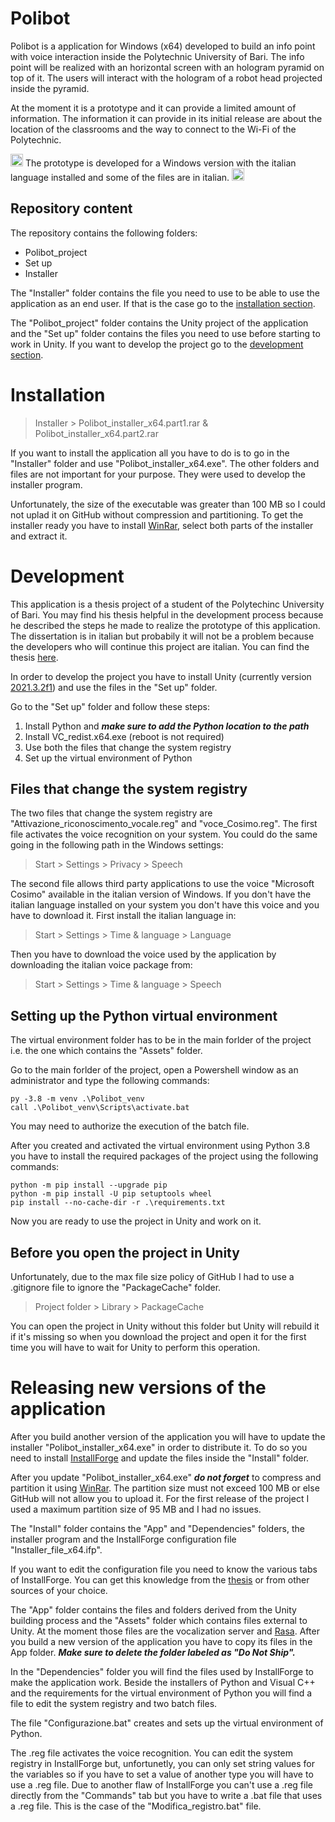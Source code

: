 # Polibot
Polibot is a application for Windows (x64) developed to build an info point with voice interaction inside the Polytechnic University of Bari. The info point will be realized with an horizontal screen with an hologram pyramid on top of it. The users will interact with the hologram of a robot head projected inside the pyramid.

At the moment it is a prototype and it can provide a limited amount of information.
The information it can provide in its initial release are about the location of the classrooms and the way to connect to the Wi-Fi of the Polytechnic.

<img src="https://github.githubassets.com/images/icons/emoji/unicode/1f1ee-1f1f9.png?v8" alt="Italian flag" width="20" height="20"/> The prototype is developed for a Windows version with the italian language installed and some of the files are in italian. <img src="https://github.githubassets.com/images/icons/emoji/unicode/1f1ee-1f1f9.png?v8" alt="Italian flag" width="20" height="20"/>

## Repository content
The repository contains the following folders:
* Polibot_project
* Set up
* Installer

The "Installer" folder contains the file you need to use to be able to use the application as an end user. If that is the case go to the [installation section](#Installation).

The "Polibot_project" folder contains the Unity project of the application and the "Set up" folder contains the files you need to use before starting to work in Unity. If you want to develop the project go to the [development section](#Development).
# Installation
> Installer > Polibot_installer_x64.part1.rar & Polibot_installer_x64.part2.rar

If you want to install the application all you have to do is to go in the "Installer" folder and use "Polibot_installer_x64.exe".
The other folders and files are not important for your purpose. They were used to develop the installer program.

Unfortunately, the size of the executable was greater than 100 MB so I could not uplad it on GitHub without compression and partitioning. To get the installer ready you have to install [WinRar](https://www.win-rar.com/download.html), select both parts of the installer and extract it.
# Development
This application is a thesis project of a student of the Polytechinc University of Bari. You may find his thesis helpful in the development process because he described the steps he made to realize the prototype of this application. The dissertation is in italian but probabily it will not be a problem because the developers who will continue this project are italian. You can find the thesis [here](https://github.com/GabrieleColapinto/Tesi-di-laurea-triennale).

In order to develop the project you have to install Unity (currently version [2021.3.2f1](https://unity3d.com/unity/whats-new/2021.3.2)) and use the files in the "Set up" folder.

Go to the "Set up" folder and follow these steps:
1. Install Python and **_make sure to add the Python location to the path_**
2. Install VC_redist.x64.exe (reboot is not required)
3. Use both the files that change the system registry
4. Set up the virtual environment of Python

## Files that change the system registry
The two files that change the system registry are "Attivazione_riconoscimento_vocale.reg" and "voce_Cosimo.reg". The first file activates the voice recognition on your system. You could do the same going in the following path in the Windows settings:
> Start > Settings > Privacy > Speech

The second file allows third party applications to use the voice "Microsoft Cosimo" available in the italian version of Windows. If you don't have the italian language installed on your system you don't have this voice and you have to download it. First install the italian language in:
> Start > Settings > Time & language > Language

Then you have to download the voice used by the application by downloading the italian voice package from:
> Start > Settings > Time & language > Speech

## Setting up the Python virtual environment
The virtual environment folder has to be in the main forlder of the project i.e. the one which contains the "Assets" folder.

Go to the main forlder of the project, open a Powershell window as an administrator and type the following commands:

```
py -3.8 -m venv .\Polibot_venv
call .\Polibot_venv\Scripts\activate.bat
```
You may need to authorize the execution of the batch file.

After you created and activated the virtual environment using Python 3.8 you have to install the required packages of the project using the following commands:
```
python -m pip install --upgrade pip
python -m pip install -U pip setuptools wheel
pip install --no-cache-dir -r .\requirements.txt
```
Now you are ready to use the project in Unity and work on it.
## Before you open the project in Unity
Unfortunately, due to the max file size policy of GitHub I had to use a .gitignore file to ignore the "PackageCache" folder.
> Project folder > Library > PackageCache

You can open the project in Unity without this folder but Unity will rebuild it if it's missing so when you download the project and open it for the first time you will have to wait for Unity to perform this operation.
# Releasing new versions of the application
After you build another version of the application you will have to update the installer "Polibot_installer_x64.exe" in order to distribute it. To do so you need to install [InstallForge](https://installforge.net/) and update the files inside the "Install" folder.

After you update "Polibot_installer_x64.exe" **_do not forget_** to compress and partition it using [WinRar](https://www.win-rar.com/download.html). The partition size must not exceed 100 MB or else GitHub will not allow you to upload it. For the first release of the project I used a maximum partition size of 95 MB and I had no issues.

The "Install" folder contains the "App" and "Dependencies" folders, the installer program and the InstallForge configuration file "Installer_file_x64.ifp".

If you want to edit the configuration file you need to know the various tabs of InstallForge. You can get this knowledge from the [thesis](https://github.com/GabrieleColapinto/Tesi-di-laurea-triennale) or from other sources of your choice.

The "App" folder contains the files and folders derived from the Unity building process and the "Assets" folder which contains files external to Unity. At the moment those files are the vocalization server and [Rasa](https://rasa.com/). After you build a new version of the application you have to copy its files in the App folder. **_Make sure to delete the folder labeled as "Do Not Ship"._**

In the "Dependencies" folder you will find the files used by InstallForge to make the application work. Beside the installers of Python and Visual C++ and the requirements for the virtual environment of Python you will find a file to edit the system registry and two batch files.

The file "Configurazione.bat" creates and sets up the virtual environment of Python.

The .reg file activates the voice recognition. You can edit the system registry in InstallForge but, unfortunetly, you can only set string values for the variables so if you have to set a value of another type you will have to use a .reg file. Due to another flaw of InstallForge you can't use a .reg file directly from the "Commands" tab but you have to write a .bat file that uses a .reg file. This is the case of the "Modifica_registro.bat" file.
